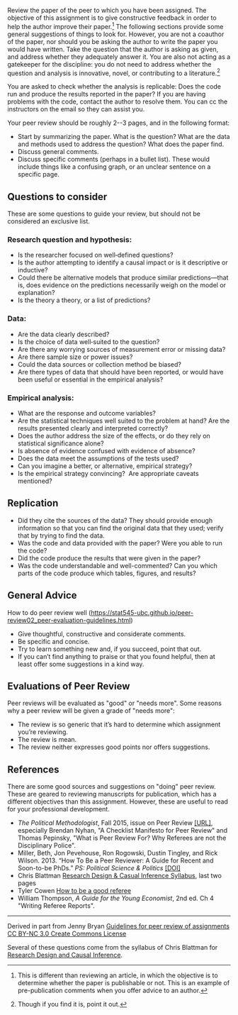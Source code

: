 <!--
.. title: Peer Review Assignment
!-->

Review the paper of the peer to which you have been assigned.
The objective of this assignment is to give constructive feedback in order to help the author improve their paper.[^1]
The following sections provide some general suggestions of things to look for.
However, you are not a coauthor of the paper, nor should you be asking the author to write the paper you would have written.
Take the question that the author is asking as given, and address whether they adequately answer it.
You are also not acting as a gatekeeper for the discipline: you do not need to address whether the question and analysis is innovative, novel, or contributing to a literature.[^2]

You are asked to check whether the analysis is replicable: Does the code run and produce the results reported in the paper?
If you are having problems with the code, contact the author to resolve them. You can cc the instructors on the email so they can assist you.

Your peer review should be roughly 2--3 pages, and in the following format:

- Start by summarizing the paper. What is the question? What are the data and methods used to address the question? What does the paper find.
- Discuss general comments.
- Discuss specific comments (perhaps in a bullet list). These would include things like a confusing graph, or an unclear sentence on a specific page.

[^1]: This is different than reviewing an article, in which the objective is to determine whether the paper is publishable or not. This is an example of pre-publication comments when you offer advice to an author.
[^2]: Though if you find it is, point it out.

## Questions to consider

These are some questions to guide your review, but should not be considered an exclusive list.

### Research question and hypothesis:  

- Is the researcher focused on well‐defined questions?  
- Is the author attempting to identify a causal impact or is it descriptive or inductive?
- Could there be alternative models that produce similar predictions—that is, does evidence on the
predictions necessarily weigh on the model or explanation?
- Is the theory a theory, or a list of predictions?

### Data:  

- Are the data clearly described?  
- Is the choice of data well‐suited to the question?  
- Are there any worrying sources of measurement error or missing data?
- Are there sample size or power issues?
- Could the data sources or collection method be biased? 
- Are there types of data that should have been reported, or would have been useful or essential in the
empirical analysis?  

### Empirical analysis:  

- What are the response and outcome variables?
- Are the statistical techniques well suited to the problem at hand?
 Are the results presented clearly and interpreted correctly?
- Does the author address the size of the effects, or do they rely on statistical significance alone?
- Is absence of evidence confused with evidence of absence?
- Does the data meet the assumptions of the tests used?
- Can you imagine a better, or alternative, empirical strategy?  
- Is the empirical strategy convincing?  Are appropriate caveats mentioned?  

## Replication

- Did they cite the sources of the data? They should provide enough information so that
   you can find the original data that they used; verify that by trying to find the data.
- Was the code and data provided with the paper? Were you able to run the code?
- Did the code produce the results that were given in the paper?
- Was the code understandable and well-commented?
  Can you which parts of the code produce which tables, figures, and results?


## General Advice

How to do peer review well (https://stat545-ubc.github.io/peer-review02_peer-evaluation-guidelines.html)

- Give thoughtful, constructive and considerate comments.
- Be specific and concise.
- Try to learn something new and, if you succeed, point that out.
- If you can’t find anything to praise or that you found helpful, then at least offer some suggestions in a kind way.

## Evaluations of Peer Review

Peer reviews will be evaluated as "good" or "needs more".
Some reasons why a peer review will be given a grade of "needs more":

- The review is so generic that it’s hard to determine which assignment you’re reviewing.
- The review is mean.
- The review neither expresses good points nor offers suggestions.

## References

There are some good sources and suggestions on "doing" peer review.
These are geared to reviewing manuscripts for publication, which has a different objectives than this assignment.
However, these are useful to read for your professional development.

- *The Political Methodologist*, Fall 2015, issue on Peer Review [[URL]](https://thepoliticalmethodologist.files.wordpress.com/2016/02/tpm_v23_n1.pdf), especially Brendan Nyhan, "A Checklist Manifesto for Peer Review" and Thomas Pepinsky, "What is Peer Review For? Why Referees are not the Disciplinary Police".
- Miller, Beth, Jon Pevehouse, Ron Rogowski, Dustin Tingley, and Rick Wilson. 2013. “How To Be a Peer Reviewer: A Guide for Recent and Soon-to-be PhDs.” *PS: Political Science & Politics* [[DOI]](https://dx.doi.org/10.1017/S104909651200128X)
- Chris Blattman [Research Design & Casual Inference Syllabus](http://chrisblattman.com/files/2009/07/PLSC508-Syllabus-Spring2010.pdf), last two pages
- Tyler Cowen [How to be a good referee](http://marginalrevolution.com/marginalrevolution/2006/10/how_to_be_a_goo.html)
- William Thompson, *A Guide for the Young Economist*, 2nd ed. Ch 4 "Writing Referee Reports".


* * *

Derived in part from Jenny Bryan [Guidelines for peer review of assignments](https://stat545-ubc.github.io/faq.html) [CC BY-NC 3.0 Create Commons License](http://creativecommons.org/licenses/by-nc/3.0/)

Several of these questions come from the syllabus of Chris Blattman for [Research Design and Causal Inference](http://chrisblattman.com/files/2009/07/PLSC508-Syllabus-Spring2010.pdf).
